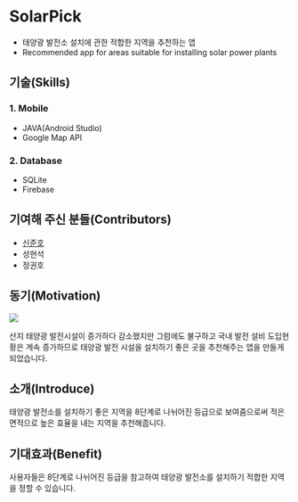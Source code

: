 # SolarPick
* 태양광 발전소 설치에 관한 적합한 지역을 추천하는 앱
* Recommended app for areas suitable for installing solar power plants

## 기술(Skills)
### 1. Mobile
* JAVA(Android Studio)
* Google Map API

### 2. Database
* SQLite
* Firebase

## 기여해 주신 분들(Contributors)
* [신준호](https://github.com/shinjuno123)
* 성현석
* 정권호

## 동기(Motivation)
<img src="https://user-images.githubusercontent.com/73435545/104911065-a0732300-59cd-11eb-8e81-6bf5407a42d9.PNG">

산지 태양광 발전시설이 증가하다 감소했지만 그럼에도 불구하고 국내 발전 설비 도입현황은 계속 증가하므로 태양광 발전 시설을 설치하기 좋은 곳을 추천해주는 앱을 만들게 되었습니다.

## 소개(Introduce)
태양광 발전소를 설치하기 좋은 지역을 8단계로 나뉘어진 등급으로 보여줌으로써 적은 면적으로 높은 효율을 내는 지역을 추천해줍니다.

## 기대효과(Benefit)
사용자들은 8단계로 나뉘어진 등급을 참고하여 태양광 발전소를 설치하기 적합한 지역을 정할 수 있습니다.
